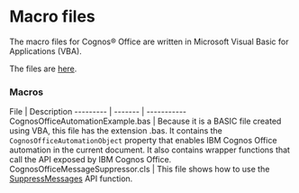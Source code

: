 # Macro files

The macro files for Cognos® Office are written in Microsoft Visual Basic for Applications (VBA).

The files are [here](https://github.com/IBM/paxapi/raw/master/attachments/Automation.zip).

### Macros

File | Description
--------- | ------- | -----------
CognosOfficeAutomationExample.bas | Because it is a BASIC file created using VBA, this file has the extension .bas. It contains the `CognosOfficeAutomationObject` property that enables IBM Cognos Office automation in the current document. It also contains wrapper functions that call the API exposed by IBM Cognos Office.
CognosOfficeMessageSuppressor.cls | This file shows how to use the [SuppressMessages](#suppressmessages) API function.
